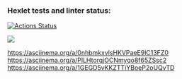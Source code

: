 ### Hexlet tests and linter status:
[![Actions Status](https://github.com/Yanovwork/php-project-45/workflows/hexlet-check/badge.svg)](https://github.com/Yanovwork/php-project-45/actions)

<a href="https://codeclimate.com/github/Yanovwork/php-project-45/maintainability"><img src="https://api.codeclimate.com/v1/badges/ee7a9970ede67c1ec1ea/maintainability" /></a>

https://asciinema.org/a/0nhbmkxvlsHKVPaeE9lC13FZ0
https://asciinema.org/a/PlLHtorqjOCNmyqo8f65ZSsc2
https://asciinema.org/a/1GEGD5vKKZTTiYBoeP2oUQvTD
